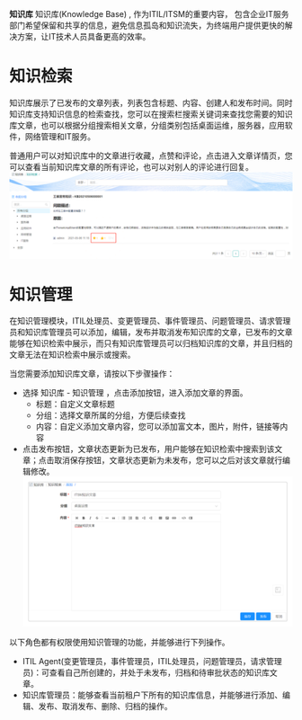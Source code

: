 **知识库**
知识库(Knowledge Base) , 作为ITIL/ITSM的重要内容， 包含企业IT服务部门希望保留和共享的信息，避免信息孤岛和知识流失，为终端用户提供更快的解决方案，让IT技术人员具备更高的效率。

# 知识检索
知识库展示了已发布的文章列表，列表包含标题、内容、创建人和发布时间。同时知识库支持知识信息的检索查找，您可以在搜索栏搜索关键词来查找您需要的知识库文章，也可以根据分组搜索相关文章，分组类别包括桌面运维，服务器，应用软件，网络管理和IT服务。


普通用户可以对知识库中的文章进行收藏，点赞和评论，点击进入文章详情页，您可以查看当前知识库文章的所有评论，也可以对别人的评论进行回复。
 ![知识检索](../../picture/Admin/知识检索.png)

# 知识管理
在知识管理模块，ITIL处理员、变更管理员、事件管理员、问题管理员、请求管理员和知识库管理员可以添加，编辑，发布并取消发布知识库的文章，已发布的文章能够在知识检索中展示，而只有知识库管理员可以归档知识库的文章，并且归档的文章无法在知识检索中展示或搜索。

当您需要添加知识库文章，请按以下步骤操作：
 - 选择 知识库 - 知识管理 ，点击添加按钮，进入添加文章的界面。
     - 标题：自定义文章标题
     - 分组：选择文章所属的分组，方便后续查找
     - 内容：自定义添加文章内容，您可以添加富文本，图片，附件，链接等内容
 - 点击发布按钮，文章状态更新为已发布，用户能够在知识检索中搜索到该文章；点击取消保存按钮，文章状态更新为未发布，您可以之后对该文章就行编辑修改。
 ![知识管理添加文章](../../picture/Admin/知识管理添加文章.png)

以下角色都有权限使用知识管理的功能，并能够进行下列操作。

 - ITIL Agent(变更管理员，事件管理员，ITIL处理员，问题管理员，请求管理员)：可查看自己所创建的，并处于未发布，归档和待审批状态的知识库文章。
 - 知识库管理员：能够查看当前租户下所有的知识库信息，并能够进行添加、编辑、发布、取消发布、删除、归档的操作。
  



